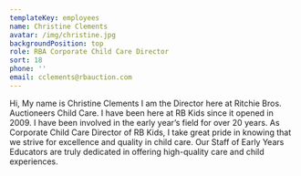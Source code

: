```yaml
---
templateKey: employees
name: Christine Clements
avatar: /img/christine.jpg
backgroundPosition: top
role: RBA Corporate Child Care Director
sort: 18
phone: ''
email: cclements@rbauction.com
---
```


Hi, My name is Christine Clements I am the Director here at Ritchie Bros. Auctioneers Child Care. I have been here at RB Kids since it opened in 2009. I have been involved in the early year’s field for over 20 years. As Corporate Child Care Director of  RB Kids, I take great pride in knowing that we strive for excellence and quality in child care. Our Staff of Early Years Educators are truly dedicated in offering high-quality care and child experiences.
